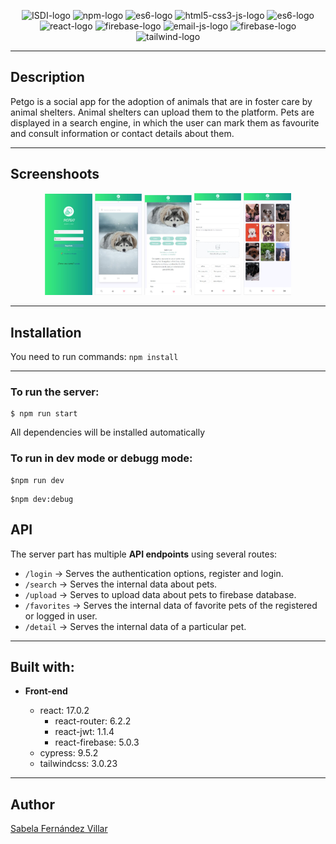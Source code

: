 <p align="center">
    <img src="https://www.isdi.education/uploads/media/open-graph/08/1278-Captura%20de%20pantalla%202021-09-24%20a%20las%2014.22.27.png?v=1-0" alt="ISDI-logo" width="100"/>
    <img src="https://authy.com/wp-content/uploads/npm-logo.png" alt="npm-logo" width="50"/>
    <img src="https://i.blogs.es/545cf8/es6-logo/450_1000.png" alt="es6-logo" width="50"/>
    <img src="https://teorema-rd.com/storage/2020/05/Html5-JS-css-logo.jpg" alt="html5-css3-js-logo" width="150"/>
    <img src="https://cdn.rawgit.com/feross/standard/master/badge.svg" alt="es6-logo" width="100"/>
    <img src="https://blog.wildix.com/wp-content/uploads/2020/06/react-logo.jpg" alt="react-logo" width="100"/>
    <img src="https://blog.back4app.com/wp-content/uploads/2021/02/firebase.png" alt="firebase-logo" width="100"/>
    <img src="https://res.cloudinary.com/practicaldev/image/fetch/s--E7SQLjAt--/c_imagga_scale,f_auto,fl_progressive,h_420,q_auto,w_1000/https://dev-to-uploads.s3.amazonaws.com/uploads/articles/5d14su1hfqzbeqa2qhbr.png" alt="email-js-logo" width="100"/>
    <img src="https://www.cypress.io/static/cypress-io-logo-social-share-8fb8a1db3cdc0b289fad927694ecb415.png" alt="firebase-logo" width="100"/>
    <img src="https://www.adue.digital/wp-content/uploads/2021/06/tailwind-css-logo-vector.png" alt="tailwind-logo" width="100"/>
</p>

---

## Description

Petgo is a social app for the adoption of animals that are in foster care by animal shelters. Animal shelters can upload them to the platform. Pets are displayed in a search engine, in which the user can mark them as favourite and consult information or contact details about them.

---

## Screenshoots

<p align="center">
  <img src="./screenshots/login-screenshot.jpg" width="15%" />
  <img src="./screenshots/search-screenshot.jpg" width="15%" />
  <img src="./screenshots/detail-screenshot.jpg" width="15%" />
  <img src="./screenshots/upload-screenshot.jpg" width="15%" />
  <img src="./screenshots/favorites-screenshot.jpg" width="15%" />
</p>

---

## Installation

You need to run commands: `npm install`

---

### To run the server:

```
$ npm run start
```

All dependencies will be installed automatically

### To run in dev mode or debugg mode:

```
$npm run dev
```

```
$npm dev:debug
```

## API

The server part has multiple **API endpoints** using several routes:

- `/login` -> Serves the authentication options, register and login.
- `/search` -> Serves the internal data about pets.
- `/upload` -> Serves to upload data about pets to firebase database.
- `/favorites` -> Serves the internal data of favorite pets of the registered or logged in user.
- `/detail` -> Serves the internal data of a particular pet.

---

## Built with:

- **Front-end**

  - react: 17.0.2
    - react-router: 6.2.2
    - react-jwt: 1.1.4
    - react-firebase: 5.0.3
  - cypress: 9.5.2
  - tailwindcss: 3.0.23

---

## Author

[Sabela Fernández Villar](https://github.com/sfernandez93)
